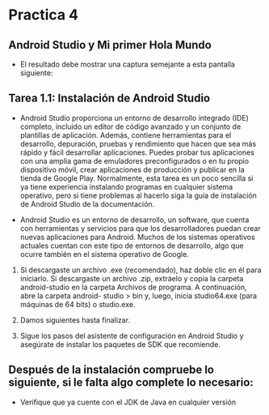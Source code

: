 # Practica 4

## Android Studio y Mi primer Hola Mundo
* El resultado debe mostrar una captura semejante a esta pantalla siguiente:

## Tarea 1.1: Instalación de Android Studio 

* Android Studio proporciona un entorno de desarrollo integrado (IDE) completo, incluido un editor de código avanzado y un conjunto de plantillas de aplicación. Además, contiene herramientas para el desarrollo, depuración, pruebas y rendimiento que hacen que sea más rápido y fácil desarrollar aplicaciones. Puedes probar tus aplicaciones con una amplia gama de emuladores preconfigurados o en tu propio dispositivo móvil, crear aplicaciones de producción y publicar en la tienda de Google Play.
Normalmente, esta tarea es un poco sencilla si ya tiene experiencia instalando programas en cualquier sistema operativo, pero si tiene problemas al hacerlo siga la guía de instalación de Android Studio de la documentación.

* Android Studio es un entorno de desarrollo, un software, que cuenta con herramientas y servicios para que los desarrolladores puedan crear nuevas aplicaciones para Android. Muchos de los sistemas operativos actuales cuentan con este tipo de entornos de desarrollo, algo que ocurre también en el sistema operativo de Google.

1.	Si descargaste un archivo .exe (recomendado), haz doble clic en él para iniciarlo.
	Si descargaste un archivo .zip, extráelo y copia la carpeta android-studio en 	la carpeta Archivos de programa. A continuación, abre la carpeta android-	studio > bin y, luego, inicia studio64.exe (para máquinas de 64 bits) o 	studio.exe.
2.	Damos siguientes hasta finalizar.

3.	Sigue los pasos del asistente de configuración en Android Studio y asegúrate de instalar los paquetes de SDK que recomiende.

## Después de la instalación compruebe lo siguiente, si le falta algo complete lo necesario:
 * Verifique que ya cuente con el JDK de Java en cualquier versión
 